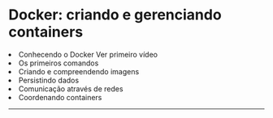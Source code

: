 # Docker: criando e gerenciando containers

<li>   Conhecendo o Docker Ver primeiro vídeo
<li>   Os primeiros comandos
<li>   Criando e compreendendo imagens
<li>   Persistindo dados
<li>   Comunicação através de redes
<li>   Coordenando containers

<hr>
<p>

